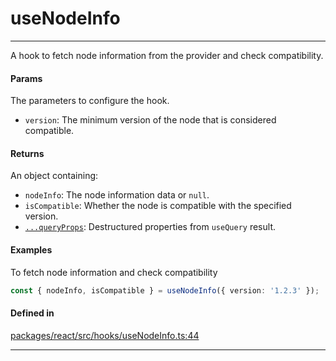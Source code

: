 # useNodeInfo
---

A hook to fetch node information from the provider and check compatibility.

#### Params

The parameters to configure the hook.
- `version`: The minimum version of the node that is considered compatible.

#### Returns

An object containing:
- `nodeInfo`: The node information data or `null`.
- `isCompatible`: Whether the node is compatible with the specified version.
- [`...queryProps`](https://tanstack.com/query/latest/docs/framework/react/reference/useQuery): Destructured properties from `useQuery` result.

#### Examples

To fetch node information and check compatibility
```ts
const { nodeInfo, isCompatible } = useNodeInfo({ version: '1.2.3' });
```

#### Defined in
[packages/react/src/hooks/useNodeInfo.ts:44](https://github.com/fuellabs/fuel-connectors/blob/main/packages/react/src/hooks/useNodeInfo.ts#L44)

___
